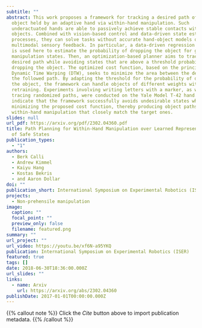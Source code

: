 ```yaml
---
subtitle: ""
abstract: This work proposes a framework for tracking a desired path of an
  object held by an adaptive hand via within-hand manipulation. Such
  underactuated hands are able to passively achieve stable contacts with
  objects. Combined with vision-based control and data-driven state estimation
  processes, they can solve tasks without accurate hand-object models or
  multimodal sensory feedback. In particular, a data-driven regression process
  is used here to estimate the probability of dropping the object for given
  manipulation states. Then, an optimization-based planner aims to track the
  desired path while avoiding states that are above a threshold probability of
  dropping the object. The optimized cost function, based on the principle of
  Dynamic Time Warping (DTW), seeks to minimize the area between the desired and
  the followed path. By adapting the threshold for the probability of dropping
  the object, the framework can handle objects of different weights without
  retraining. Experiments involving writing letters with a marker, as well as
  tracing randomized paths, were conducted on the Yale Model T-42 hand. Results
  indicate that the framework successfully avoids undesirable states while
  minimizing the proposed cost function, thereby producing object paths for
  within-hand manipulation that closely match the target ones.
slides: null
url_pdf: https://arxiv.org/pdf/2302.04360.pdf
title: Path Planning for Within-Hand Manipulation over Learned Representations
  of Safe States
publication_types:
  - "1"
authors:
  - Berk Calli
  - Andrew Kimmel
  - Kaiyu Hang
  - Kostas Bekris
  - and Aaron Dollar
doi: ""
publication_short: International Symposium on Experimental Robotics (ISER)
projects:
  - Non-prehensile manipulation
image:
  caption: ""
  focal_point: ""
  preview_only: false
  filename: featured.png
summary: ""
url_project: ""
url_video: https://youtu.be/xf6N-a95YKQ
publication: International Symposium on Experimental Robotics (ISER)
featured: true
tags: []
date: 2018-06-30T18:36:00.000Z
url_slides: ""
links:
  - name: Arxiv
    url: https://arxiv.org/abs/2302.04360
publishDate: 2017-01-01T00:00:00.000Z
---
```


{{% callout note %}}
Click the _Cite_ button above to import publication metadata.
{{% /callout %}}


